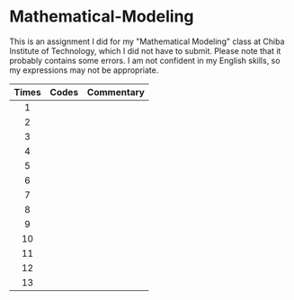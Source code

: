 # Mathematical-Modeling

This is an assignment I did for my "Mathematical Modeling" class at Chiba Institute of Technology, which I did not have to submit.
Please note that it probably contains some errors.
I am not confident in my English skills, so my expressions may not be appropriate.

| Times | Codes | Commentary |
|:-----------:|------------:|:------------:|
| 1 |       |    |
| 2 | | |
| 3 |       |    |
| 4 | | |
| 5 |       |    |
| 6 | | |
| 7 |       |    |
| 8 | | |
| 9 |       |    |
| 10 | | |
| 11 |       |    |
| 12 | | |
| 13 |       |    |
